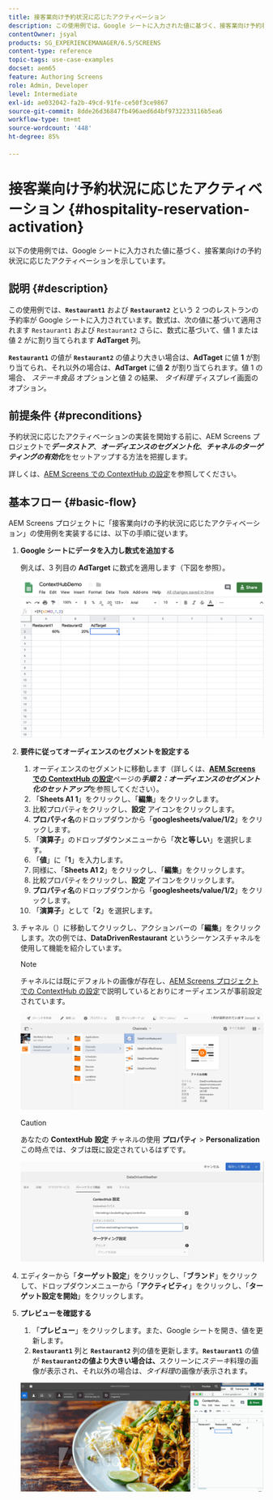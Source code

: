 ```yaml
---
title: 接客業向け予約状況に応じたアクティベーション
description: この使用例では、Google シートに入力された値に基づく、接客業向け予約状況に応じたアクティベーションを示す方法について説明します。
contentOwner: jsyal
products: SG_EXPERIENCEMANAGER/6.5/SCREENS
content-type: reference
topic-tags: use-case-examples
docset: aem65
feature: Authoring Screens
role: Admin, Developer
level: Intermediate
exl-id: ae032042-fa2b-49cd-91fe-ce50f3ce9867
source-git-commit: 8dde26d36847fb496aed6d4bf9732233116b5ea6
workflow-type: tm+mt
source-wordcount: '448'
ht-degree: 85%

---
```


# 接客業向け予約状況に応じたアクティベーション {#hospitality-reservation-activation}

以下の使用例では、Google シートに入力された値に基づく、接客業向けの予約状況に応じたアクティベーションを示しています。

## 説明 {#description}

この使用例では、**`Restaurant1`** および **`Restaurant2`** という 2 つのレストランの予約率が Google シートに入力されています。数式は、次の値に基づいて適用されます `Restaurant1` および `Restaurant2` さらに、数式に基づいて、値 1 または値 2 がに割り当てられます **AdTarget** 列。

**`Restaurant1`** の値が **`Restaurant2`** の値より大きい場合は、**AdTaget** に値 **1** が割り当てられ、それ以外の場合は、**AdTarget** に値 **2** が割り当てられます。値 1 の場合、 *ステーキ食品* オプションと値 2 の結果、 *タイ料理* ディスプレイ画面のオプション。

## 前提条件 {#preconditions}

予約状況に応じたアクティベーションの実装を開始する前に、AEM Screens プロジェクトで&#x200B;***データストア***、***オーディエンスのセグメント化***、***チャネルのターゲティングの有効化***&#x200B;をセットアップする方法を把握します。

詳しくは、[AEM Screens での ContextHub の設定](configuring-context-hub.md)を参照してください。

## 基本フロー {#basic-flow}

AEM Screens プロジェクトに「接客業向けの予約状況に応じたアクティベーション」の使用例を実装するには、以下の手順に従います。

1. **Google シートにデータを入力し数式を追加する**

   例えば、3 列目の **AdTarget** に数式を適用します（下図を参照）。

   ![screen_shot_2019-04-29at94132am](assets/screen_shot_2019-04-29at94132am.png)

1. **要件に従ってオーディエンスのセグメントを設定する**

   1. オーディエンスのセグメントに移動します（詳しくは、**[AEM Screens での ContextHub の設定](configuring-context-hub.md)**&#x200B;ページの&#x200B;***手順 2：オーディエンスのセグメント化のセットアップ***&#x200B;を参照してください）。
   1. 「**Sheets A1 1**」をクリックし、「**編集**」をクリックします。
   1. 比較プロパティをクリックし、**設定** アイコンをクリックします。
   1. **プロパティ名**&#x200B;のドロップダウンから「**googlesheets/value/1/2**」をクリックします。
   1. 「**演算子**」のドロップダウンメニューから「**次と等しい**」を選択します。
   1. 「**値**」に「**1**」を入力します。
   1. 同様に、「**Sheets A1 2**」をクリックし、「**編集**」をクリックします。
   1. 比較プロパティをクリックし、**設定** アイコンをクリックします。
   1. **プロパティ名**&#x200B;のドロップダウンから「**googlesheets/value/1/2**」をクリックします。
   1. 「**演算子**」として「**2**」を選択します。

1. チャネル（）に移動してクリックし、アクションバーの「**編集**」をクリックします。次の例では、**DataDrivenRestaurant** というシーケンスチャネルを使用して機能を紹介しています。

   >[!NOTE]
   >
   >チャネルには既にデフォルトの画像が存在し、[AEM Screens プロジェクトでの ContextHub の設定](configuring-context-hub.md)で説明しているとおりにオーディエンスが事前設定されています。

   ![screen_shot_2019-05-08at14652pm](assets/screen_shot_2019-05-08at14652pm.png)

   >[!CAUTION]
   >
   >あなたの **ContextHub** **設定** チャネルの使用 **プロパティ** > **Personalization** この時点では、タブは既に設定されているはずです。

   ![screen_shot_2019-05-08at114106am](assets/screen_shot_2019-05-08at114106am.png)

1. エディターから「**ターゲット設定**」をクリックし、「**ブランド**」をクリックして、ドロップダウンメニューから「**アクティビティ**」をクリックし、「**ターゲット設定を開始**」をクリックします。
1. **プレビューを確認する**

   1. 「**プレビュー**」をクリックします。また、Google シートを開き、値を更新します。
   1. **`Restaurant1`** 列と **`Restaurant2`** 列の値を更新します。**`Restaurant1`** の値が **`Restaurant2`の値より大きい場合は、**&#x200B;スクリーンに&#x200B;*ステーキ*&#x200B;料理の画像が表示され、それ以外の場合は、*タイ料理*&#x200B;の画像が表示されます。

   ![result5](assets/result5.gif)
